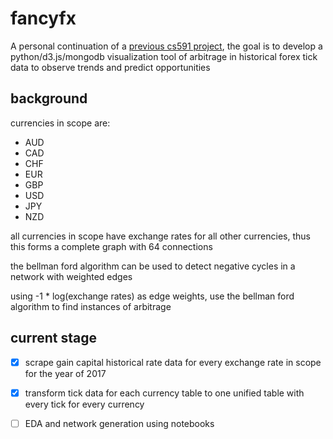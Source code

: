 # fancyfx
A personal continuation of a [previous cs591 project](https://github.com/alaw1290/591-hw/tree/master/final_project), the goal is to develop a python/d3.js/mongodb visualization tool of arbitrage in historical forex tick data to observe trends and predict opportunities

## background
currencies in scope are: 
- AUD
- CAD
- CHF
- EUR
- GBP
- USD
- JPY
- NZD

all currencies in scope have exchange rates for all other currencies, thus this forms a complete graph with 64 connections

the bellman ford algorithm can be used to detect negative cycles in a network with weighted edges

using -1 * log(exchange rates) as edge weights, use the bellman ford algorithm to find instances of arbitrage

## current stage
- [x] scrape gain capital historical rate data for every exchange rate in scope for the year of 2017
- [x] transform tick data for each currency table to one unified table with every tick for every currency
- [ ] EDA and network generation using notebooks

